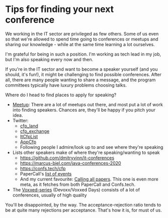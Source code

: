 # Tips for finding your next conference

We working in the IT sector are privileged as few others. 
Some of us even so that we're allowed to spend time going to conferences or meetups and sharing our knowledge - while at the same time learning a lot ourselves.

I'm grateful for being in such a position. I'm working as tech lead in my job, but I'm also speaking every now and then.
  
 If you're in the IT sector and want to become a speaker yourself (and you should, it's fun!), it might be challenging to find possible conferences. 
 After all, there are many people wanting to share a message, and the program committees typically have luxury problems choosing talks.
 
 Where do I head to find places to apply for speaking?

 - <a href="https://www.meetup.com/">Meetup</a>: There are a lot of meetups out there, and most put a lot of work into finding speakers. Chances are, they'll be happy if you pitch your idea.  
 - Twitter:
   - <a href="https://twitter.com/cfp_land">cfp_land</a>
   - <a href="https://twitter.com/cfp_exchange">cfp_exchange</a>
   - <a href="https://twitter.com/ItCfpList">ItCfpList</a>
   - <a href="https://twitter.com/AppCfp">AppCfp</a>
   - Following people I admire/look up to and see where they're speaking
- Lists other speakers make of where they're speaking/wanting to speak
    - <a href="https://github.com/dmitryvinn/it-conferences">https://github.com/dmitryvinn/it-conferences</a>
    - <a href="https://marcus-biel.com/java-conferences-2020">https://marcus-biel.com/java-conferences-2020</a>
    - <a href="https://confs.tech/cfp">https://confs.tech/cfp</a>
    - PaperCall's <a href="https://www.papercall.io/events">list of events</a>
    - And my current favourite: <a href="https://callingallpapers.com">Calling all papers</a>. This one is even more meta, as it fetches from both PaperCall and Confs.tech.
- The <a href="https://beta.voxxeddays.com/#/">Voxxed-series</a> (Devoxx/Voxxed Days) consists of a lot of conferences, usually of high quality 


You'll be disappointed, by the way. The acceptance-rejection ratio tends to be at quite many rejections per acceptance. That's how it is, for must of us.